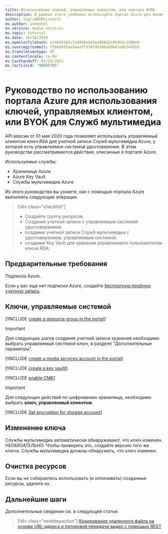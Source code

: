```yaml
---
title: Использование ключей, управляемых клиентом, или портала BYOK
description: В рамках этого учебника используйте портал Azure для включения ключей, управляемых клиентом, или создавайте собственные ключи (BYOK) для учетной записи хранения Служб мультимедиа.
author: IngridAtMicrosoft
ms.author: inhenkel
ms.service: media-services
ms.topic: tutorial
ms.date: 10/18/2020
ms.openlocfilehash: e34649162c7a30d4ab43aa068d2c864b5c2d90e0
ms.sourcegitcommit: f28ebb95ae9aaaff3f87d8388a09b41e0b3445b5
ms.translationtype: HT
ms.contentlocale: ru-RU
ms.lasthandoff: 03/29/2021
ms.locfileid: "98955705"
---
```

# <a name="tutorial-use-the-azure-portal-to-use-customer-managed-keys-or-byok-with-media-services"></a>Руководство по использованию портала Azure для использования ключей, управляемых клиентом, или BYOK для Служб мультимедиа

API версии от 01 мая 2020 года позволяет использовать управляемый клиентом ключ RSA для учетной записи Служб мультимедиа Azure, у которой есть управляемое системой удостоверение. В этом руководстве рассматриваются действия, описанные в портале Azure.

Используемые службы:

- Хранилище Azure
- Azure Key Vault
- Службы мультимедиа Azure

Из этого руководства вы узнаете, как с помощью портала Azure выполнять следующие операции.

> [!div class="checklist"]
> - Создайте группу ресурсов.
> - Создание учетной записи с управляемым системой удостоверением:
> - создание учетной записи Служб мультимедиа с удостоверением, управляемым системой;
> - создание Key Vault для хранения управляемого пользователем ключа RSA;

## <a name="prerequisites"></a>Предварительные требования

Подписка Azure.

Если у вас еще нет подписки Azure, создайте [бесплатную пробную учетную запись](https://azure.microsoft.com/free/).

## <a name="system-managed-keys"></a>Ключи, управляемые системой

<!-- Create a resource group -->
[!INCLUDE [create a resource group in the portal](./includes/task-create-resource-group-portal.md)]

> [!IMPORTANT]
> Для следующих шагов создания учетной записи хранения необходимо выбрать управляемый системой ключ, в разделе "Дополнительные параметры".

<!-- Create a media services account -->

[!INCLUDE [create a media services account in the portal](./includes/task-create-media-services-account-portal.md)]

<!-- Create a key vault -->

[!INCLUDE [create a key vaultl](./includes/task-create-key-vault-portal.md)]

<!-- Enable CMK BYOK on the account -->
[!INCLUDE [enable CMK](./includes/task-enable-cmk-byok-portal.md)]

> [!IMPORTANT]
> Для следующих действий по шифрованию хранилища, необходимо выбрать **ключ, управляемый клиентом**.

<!-- Set encryption for storage account -->
[!INCLUDE [Set encryption for storage account](./includes/task-set-storage-encryption-portal.md)]

## <a name="change-the-key"></a>Изменение ключа

Службы мультимедиа автоматически обнаруживают, что ключ изменен. НЕОБЯЗАТЕЛЬНО. Чтобы проверить это, создайте версию того же ключа. Службы мультимедиа должны обнаружить, что ключ изменен.

## <a name="clean-up-resources"></a>Очистка ресурсов

Если вы не собираетесь использовать (и *оплачивать*) созданные ресурсы, удалите их.

## <a name="next-steps"></a>Дальнейшие шаги

Дополнительные сведения см. в следующей статье:
> [!div class="nextstepaction"]
> [Кодирование удаленного файла на основе URL-адреса и потоковой передачи видео с помощью REST](stream-files-tutorial-with-rest.md)
